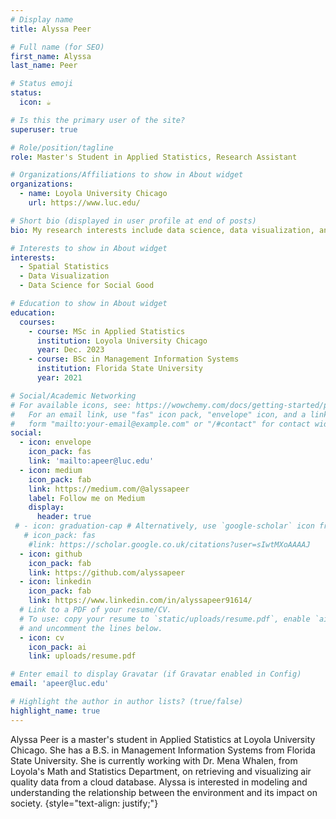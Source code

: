 ```yaml
---
# Display name
title: Alyssa Peer

# Full name (for SEO)
first_name: Alyssa
last_name: Peer

# Status emoji
status:
  icon: ☕️

# Is this the primary user of the site?
superuser: true

# Role/position/tagline
role: Master's Student in Applied Statistics, Research Assistant

# Organizations/Affiliations to show in About widget
organizations:
  - name: Loyola University Chicago
    url: https://www.luc.edu/

# Short bio (displayed in user profile at end of posts)
bio: My research interests include data science, data visualization, and spatial statistics.

# Interests to show in About widget
interests:
  - Spatial Statistics
  - Data Visualization
  - Data Science for Social Good

# Education to show in About widget
education:
  courses:
    - course: MSc in Applied Statistics
      institution: Loyola University Chicago
      year: Dec. 2023
    - course: BSc in Management Information Systems
      institution: Florida State University
      year: 2021

# Social/Academic Networking
# For available icons, see: https://wowchemy.com/docs/getting-started/page-builder/#icons
#   For an email link, use "fas" icon pack, "envelope" icon, and a link in the
#   form "mailto:your-email@example.com" or "/#contact" for contact widget.
social:
  - icon: envelope
    icon_pack: fas
    link: 'mailto:apeer@luc.edu'
  - icon: medium
    icon_pack: fab
    link: https://medium.com/@alyssapeer
    label: Follow me on Medium
    display:
      header: true
 # - icon: graduation-cap # Alternatively, use `google-scholar` icon from `ai` icon pack
   # icon_pack: fas
    #link: https://scholar.google.co.uk/citations?user=sIwtMXoAAAAJ
  - icon: github
    icon_pack: fab
    link: https://github.com/alyssapeer
  - icon: linkedin
    icon_pack: fab
    link: https://www.linkedin.com/in/alyssapeer91614/
  # Link to a PDF of your resume/CV.
  # To use: copy your resume to `static/uploads/resume.pdf`, enable `ai` icons in `params.yaml`,
  # and uncomment the lines below.
  - icon: cv
    icon_pack: ai
    link: uploads/resume.pdf

# Enter email to display Gravatar (if Gravatar enabled in Config)
email: 'apeer@luc.edu'

# Highlight the author in author lists? (true/false)
highlight_name: true
---
```


Alyssa Peer is a master's student in Applied Statistics at Loyola University Chicago. She has a B.S. in Management Information Systems from Florida State University. She is currently working with Dr. Mena Whalen, from Loyola's Math and Statistics Department, on retrieving and visualizing air quality data from a cloud database. Alyssa is interested in modeling and understanding the relationship between the environment and its impact on society.
{style="text-align: justify;"}
